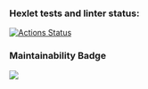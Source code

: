 ### Hexlet tests and linter status:
[![Actions Status](https://github.com/klitale/python-project-49/workflows/hexlet-check/badge.svg)](https://github.com/klitale/python-project-49/actions)

### Maintainability Badge
<a href="https://codeclimate.com/github/klitale/python-project-49/maintainability"><img src="https://api.codeclimate.com/v1/badges/c1c2f2d4c693a0b61a96/maintainability" /></a>
